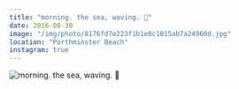```yaml
---
title: "morning. the sea, waving. 🌊"
date: 2016-08-30
image: "/img/photo/8176fd7e223f1b1e0c1015ab7a24960d.jpg"
location: "Porthminster Beach"
instagram: true
---
```


![morning. the sea, waving. 🌊](/img/photo/8176fd7e223f1b1e0c1015ab7a24960d.jpg)
